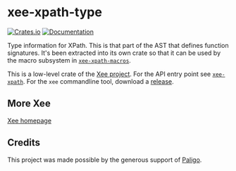 # xee-xpath-type
[![Crates.io](https://img.shields.io/crates/v/xee-xpath-type.svg)](https://crates.io/crates/xee-xpath-type)
[![Documentation](https://docs.rs/xee-xpath-type/badge.svg)](https://docs.rs/xee-xpath-type)


Type information for XPath. This is that part of the AST that defines function
signatures. It's been extracted into its own crate so that it can be used by
the macro subsystem in
[`xee-xpath-macros`](https://crates.io/crates/xee-xpath-macros).

This is a low-level crate of the [Xee project](https://github.com/Paligo/xee).
For the API entry point see
[`xee-xpath`](https://docs.rs/xee-xpath/latest/xee_xpath/). For the `xee`
commandline tool, download a
[release](https://github.com/Paligo/xee/releases/).

## More Xee

[Xee homepage](https://github.com/Paligo/xee)

## Credits

This project was made possible by the generous support of
[Paligo](https://paligo.net/).